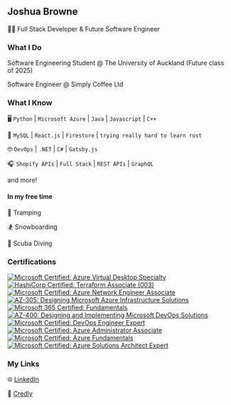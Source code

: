 ## Joshua Browne
👨‍💻 Full Stack Developer & Future Software Engineer

### What I Do
Software Engineering Student @ The University of Auckland (Future class of 2025)

Software Engineer @ Simply Coffee Ltd

### What I Know
🖥️ `Python` | `Microsoft Azure` | `Java` | `Javascript` | `C++`  

🤖 `MySQL` | `React.js` | `Firestore` | `trying really hard to learn rust`  

🤓 `DevOps` | `.NET` | `C#` | `Gatsby.js` 

🎧 `Shopify APIs` | `Full Stack` | `REST APIs` | `GraphQL`

and more!

#### In my free time

🥾 Tramping

🏂 Snowboarding

🤿 Scuba Diving

### Certifications
<!--START_SECTION:badges-->
[![Microsoft Certified: Azure Virtual Desktop Specialty](https://images.credly.com/size/110x110/images/ea009208-e2d6-432e-bbf6-d34d28b0835f/azure-virtual-desktop-specialty-600x600.png)](http://www.credly.com/badges/8ba68b54-b70f-40d6-87fe-2e905e245938 "Microsoft Certified: Azure Virtual Desktop Specialty")
[![HashiCorp Certified: Terraform Associate (003)](https://images.credly.com/size/110x110/images/85b9cfc4-257a-4742-878c-4f7ab4a2631b/image.png)](http://www.credly.com/badges/4f314d63-e31b-4104-948d-b035a4d12835 "HashiCorp Certified: Terraform Associate (003)")
[![Microsoft Certified: Azure Network Engineer Associate](https://images.credly.com/size/110x110/images/c3a2e51d-7984-48cc-a4cb-88d4e8487037/azure-network-engineer-associate-600x600.png)](http://www.credly.com/badges/b43b1bf6-29ed-41bb-bfc7-8279499d996e "Microsoft Certified: Azure Network Engineer Associate")
[![AZ-305: Designing Microsoft Azure Infrastructure Solutions](https://images.credly.com/size/110x110/images/9d7dc4c0-5681-41fc-b96b-26e9157786d7/image.png)](http://www.credly.com/badges/704664e7-f6e7-4128-a24f-910a281ad09c "AZ-305: Designing Microsoft Azure Infrastructure Solutions")
[![Microsoft 365 Certified: Fundamentals](https://images.credly.com/size/110x110/images/0c6d9839-f468-4adc-987d-5cfae4a9ee67/image.png)](http://www.credly.com/badges/3eb9ce5e-32fb-4e80-a22b-ea7ad0524179 "Microsoft 365 Certified: Fundamentals")
[![AZ-400: Designing and Implementing Microsoft DevOps Solutions](https://images.credly.com/size/110x110/images/107e2eb6-f394-40eb-83d2-d8c9b7d34555/exam-az400-600x600.png)](http://www.credly.com/badges/fd5ac622-6f80-4b7d-88f4-e477325f0d2c "AZ-400: Designing and Implementing Microsoft DevOps Solutions")
[![Microsoft Certified: DevOps Engineer Expert](https://images.credly.com/size/110x110/images/c3ab66f8-5d59-4afa-a6c2-0ba30a1989ca/CERT-Expert-DevOps-Engineer-600x600.png)](http://www.credly.com/badges/59d2d689-15df-4cbb-9ff8-4042c55844f5 "Microsoft Certified: DevOps Engineer Expert")
[![Microsoft Certified: Azure Administrator Associate](https://images.credly.com/size/110x110/images/336eebfc-0ac3-4553-9a67-b402f491f185/azure-administrator-associate-600x600.png)](http://www.credly.com/badges/5c7fc514-4bfd-4ba0-b4e5-77c633a3a849 "Microsoft Certified: Azure Administrator Associate")
[![Microsoft Certified: Azure Fundamentals](https://images.credly.com/size/110x110/images/be8fcaeb-c769-4858-b567-ffaaa73ce8cf/image.png)](http://www.credly.com/badges/7998e427-4b8d-456c-87a9-d889df676312 "Microsoft Certified: Azure Fundamentals")
[![Microsoft Certified: Azure Solutions Architect Expert](https://images.credly.com/size/110x110/images/987adb7e-49be-4e24-b67e-55986bd3fe66/azure-solutions-architect-expert-600x600.png)](http://www.credly.com/badges/84e3565c-c846-40c5-a8be-a30d4e80db13 "Microsoft Certified: Azure Solutions Architect Expert")
<!--END_SECTION:badges-->

### My Links
🌐 [LinkedIn](https://linkedin.com/in/joshuabrownenz) 

📝 [Credly](https://credly.com/users/joshuabrownenz)
